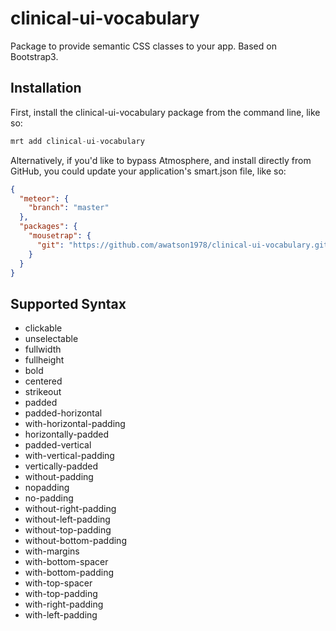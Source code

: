 clinical-ui-vocabulary
=========================

Package to provide semantic CSS classes to your app.  Based on Bootstrap3.  


## Installation

First, install the clinical-ui-vocabulary package from the command line, like so:

````js
mrt add clinical-ui-vocabulary
````

Alternatively, if you'd like to bypass Atmosphere, and install directly from GitHub, you could update your application's smart.json file, like so:

````json
{
  "meteor": {
    "branch": "master"
  },
  "packages": {
    "mousetrap": {
      "git": "https://github.com/awatson1978/clinical-ui-vocabulary.git"
    }
  }
}
````

## Supported Syntax  

- clickable
- unselectable
- fullwidth
- fullheight
- bold
- centered
- strikeout
- padded
- padded-horizontal
- with-horizontal-padding
- horizontally-padded
- padded-vertical
- with-vertical-padding
- vertically-padded
- without-padding
- nopadding
- no-padding
- without-right-padding
- without-left-padding
- without-top-padding
- without-bottom-padding
- with-margins
- with-bottom-spacer
- with-bottom-padding
- with-top-spacer
- with-top-padding
- with-right-padding
- with-left-padding
